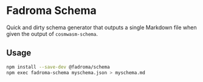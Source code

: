 # Fadroma Schema

Quick and dirty schema generator that
outputs a single Markdown file when given
the output of `cosmwasm-schema`.

## Usage

```sh
npm install --save-dev @fadroma/schema
npm exec fadroma-schema myschema.json > myschema.md
```
